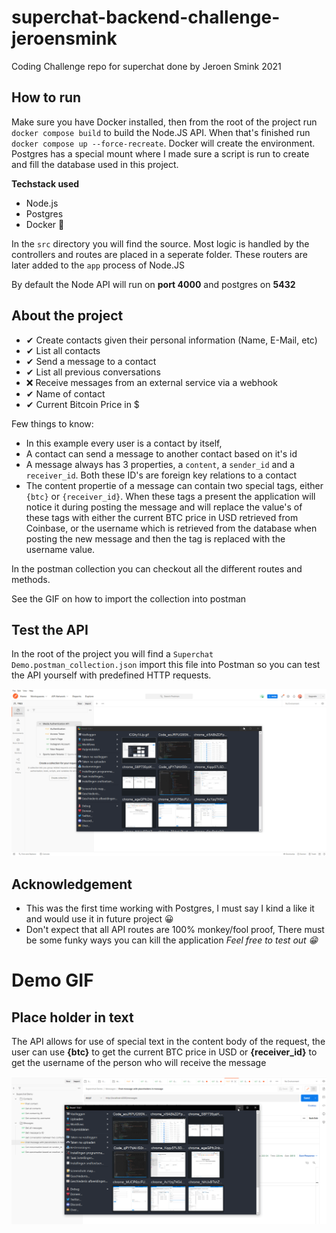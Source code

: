 # superchat-backend-challenge-jeroensmink
Coding Challenge repo for superchat done by Jeroen Smink 2021

## How to run
Make sure you have Docker installed, then from the root of the project run `docker compose build` to build the Node.JS API. When that's finished run `docker compose up --force-recreate`. Docker will create the environment. Postgres has a special mount where I made sure a script is run to create and fill the database used in this project.

**Techstack used**
- Node.js
- Postgres
- Docker 🐳

In the `src` directory you will find the source. Most logic is handled by the controllers and routes are placed in a seperate folder. These routers are later added to the `app` process of Node.JS

By default the Node API will run on **port 4000** and postgres on **5432**

## About the project

- ✔ Create contacts given their personal information (Name, E-Mail, etc)
- ✔ List all contacts
- ✔ Send a message to a contact
- ✔ List all previous conversations
- ❌ Receive messages from an external service via a webhook
- ✔ Name of contact
- ✔ Current Bitcoin Price in $

Few things to know:
- In this example every user is a contact by itself,
- A contact can send a message to another contact based on it's id
- A message always has 3 properties, a `content`, a `sender_id` and a `receiver_id`. Both these ID's are foreign key relations to a contact
- The content propertie of a message can contain two special tags, either `{btc}` or `{receiver_id}`. When these tags a present the application will notice it during posting the message and will replace the value's of these tags with either the current BTC price in USD retrieved from Coinbase, or the username which is retrieved from the database when posting the new message and then the tag is replaced with the username value.

In the postman collection you can checkout all the different routes and methods.

See the GIF on how to import the collection into postman

## Test the API
In the root of the project you will find a `Superchat Demo.postman_collection.json` import this file into Postman so you can test the API yourself with predefined HTTP requests.

![Import postman collection](demo/import_postman.gif)

## Acknowledgement
- This was the first time working with Postgres, I must say I kind a like it and would use it in future project 😀
- Don't expect that all API routes are 100% monkey/fool proof, There must be some funky ways you can kill the application _Feel free to test out 😁_

# Demo GIF

## Place holder in text
The API allows for use of special text in the content body of the request, the user can use **{btc}** to get the current BTC price in USD or **{receiver_id}** to get the username of the person who will receive the message

![placeholder](demo/placeholder_in_text.gif)
